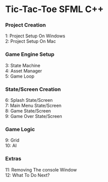# Tic-Tac-Toe SFML C++

<h3>Project Creation</h3>
1: Project Setup On Windows<br />
2: Project Setup On Mac<br />

<h3>Game Engine Setup</h3>
3: State Machine<br />
4: Asset Manager<br />
5: Game Loop<br />

<h3>State/Screen Creation</h3>
6: Splash State/Screen<br />
7: Main Menu State/Screen<br />
8: Game State/Screen<br />
9: Game Over State/Screen<br />

<h3>Game Logic</h3>
9: Grid<br />
10: AI<br />

<h3>Extras</h3>
11: Removing The console Window<br />
12: What To Do Next?<br />
